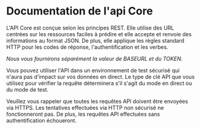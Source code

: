 # Documentation de l'api Core

L'API Core est conçue selon les principes REST. Elle utilise des URL centrées sur les ressources faciles à prédire et elle accepte et renvoie des informations au format JSON. De plus, elle applique les règles standard HTTP pour les codes de réponse, l'authentification et les verbes.

*Nous vous fournirons séparément la valeur de BASEURL et du TOKEN.*

Vous pouvez utiliser l'API dans un environnement de test sécurisé qui n'aura pas d'impact sur vos données en direct. Le type de clé API que vous utilisez pour vérifier la requête déterminera s'il s'agit du mode en direct ou du mode de test.

Veuillez vous rappeler que toutes les requêtes API doivent être envoyées via HTTPS. Les tentatives effectuées via HTTP non sécurisé ne fonctionneront pas. De plus, les requêtes API effectuées sans authentification échoueront.
